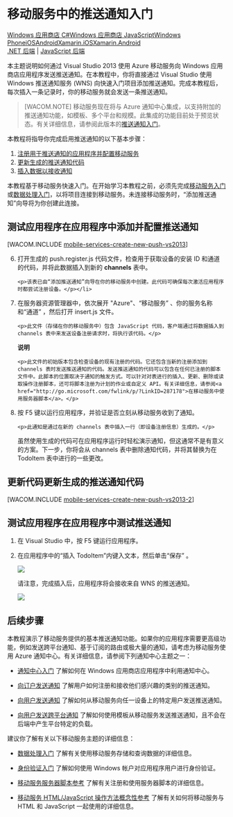 ﻿<properties linkid="develop-mobile-tutorials-get-started-with-push-js-vs2013" urlDisplayName="Get Started with Push (JS)" pageTitle="Get started with push notifications (Windows Store JavaScript) | Mobile Dev Center" metaKeywords="" description="Learn how to use Azure Mobile Services to send push notifications to your Windows Store JavaScript app." metaCanonical="/develop/mobile/tutorials/get-started-with-push-dotnet/" services="" documentationCenter="Mobile" title="Get started with push notifications in Mobile Services" authors="glenga" solutions="" manager="" editor="" />
<tags ms.service=""
    ms.date="11/22/2014"
    wacn.date="04/11/2015"
    />

# 移动服务中的推送通知入门

<div class="dev-center-tutorial-selector sublanding"><a href="/zh-cn/documentation/articles/mobile-services-windows-store-dotnet-get-started-push" title="Windows Store C#">Windows 应用商店 C#</a><a href="/zh-cn/documentation/articles/mobile-services-windows-store-javascript-get-started-push" title="Windows Store JavaScript" class="current">Windows 应用商店 JavaScript</a><a href="/zh-cn/documentation/articles/mobile-services-windows-phone-get-started-push" title="Windows Phone">Windows Phone</a><a href="/zh-cn/documentation/articles/mobile-services-ios-get-started-push" title="iOS">iOS</a><a href="/zh-cn/documentation/articles/mobile-services-android-get-started-push" title="Android">Android</a><a href="/zh-cn/documentation/articles/partner-xamarin-mobile-services-ios-get-started-push" title="Xamarin.iOS">Xamarin.iOS</a><a href="/zh-cn/documentation/articles/partner-xamarin-mobile-services-android-get-started-push" title="Xamarin.Android">Xamarin.Android</a></div>

<div class="dev-center-tutorial-subselector"><a href="/zh-cn/documentation/articles/mobile-services-dotnet-backend-windows-store-javascript-get-started-push/" title=".NET backend">.NET 后端</a> |  <a href="/zh-cn/documentation/articles/mobile-services-windows-store-javascript-get-started-push/"  title="JavaScript backend" class="current">JavaScript 后端</a></div>

本主题说明如何通过 Visual Studio 2013 使用 Azure 移动服务向 Windows 应用商店应用程序发送推送通知。在本教程中，你将直接通过 Visual Studio 使用 Windows 推送通知服务 (WNS) 向快速入门项目添加推送通知。完成本教程后，每次插入一条记录时，你的移动服务就会发送一条推送通知。

> [WACOM.NOTE] 移动服务现在将与 Azure 通知中心集成，以支持附加的推送通知功能，如模板、多个平台和规模。此集成的功能目前处于预览状态。有关详细信息，请参阅此版本的[推送通知入门][]。

本教程将指导你完成启用推送通知的以下基本步骤：

1.  [注册用于推送通知的应用程序并配置移动服务][]
2.  [更新生成的推送通知代码][]
3.  [插入数据以接收通知][]

本教程基于移动服务快速入门。在开始学习本教程之前，必须先完成[移动服务入门][]或[数据处理入门][]，以将项目连接到移动服务。未连接移动服务时，“添加推送通知”向导将为你创建此连接。

<a name="register"></a>
## 测试应用程序在应用程序中添加并配置推送通知

[WACOM.INCLUDE [mobile-services-create-new-push-vs2013](../includes/mobile-services-create-new-push-vs2013.md)]

<ol start="6">
<li><p>打开生成的 push.register.js 代码文件，检查用于获取设备的安装 ID 和通道的代码，并将此数据插入到新的 <b>channels</b> 表中。</p>

    <p>该表已由“添加推送通知”向导在你的移动服务中创建。此代码可确保每次激活应用程序时都尝试注册设备。</p></li>

<li><p>在服务器资源管理器中，依次展开 "Azure"、“移动服务” 、你的服务名称和“通道” ，然后打开 insert.js 文件。</p>

    <p>此文件（存储在你的移动服务中）包含 JavaScript 代码，客户端通过将数据插入到 channels 表中来发送设备注册请求时，将执行该代码。</p>

<div class="dev-callout"><b>说明</b>

    <p>此文件的初始版本包含检查设备的现有注册的代码。它还包含当新的注册添加到 channels 表时发送推送通知的代码。发送推送通知的代码可以包含在任何已注册的脚本文件中。此脚本的位置取决于通知的触发方式。可以针对对表进行的插入、更新、删除或读取操作注册脚本，还可将脚本注册为计划的作业或自定义 API。有关详细信息，请参阅<a href="http://go.microsoft.com/fwlink/p/?LinkID=287178">在移动服务中使用服务器脚本</a>。</p>
</div>
</li>

<li><p>按 F5 键以运行应用程序，并验证是否立刻从移动服务收到了通知。</p>

    <p>此通知是通过在新的 channels 表中插入一行（即设备注册信息）生成的。</p>

<p>虽然使用生成的代码可在应用程序运行时轻松演示通知，但这通常不是有意义的方案。下一步，你将会从 channels 表中删除通知代码，并将其替换为在 TodoItem 表中进行的一些更改。</p>
</li>
</ol>

<a name="update-scripts"></a>
## 更新代码更新生成的推送通知代码

[WACOM.INCLUDE [mobile-services-create-new-push-vs2013-2](../includes/mobile-services-create-new-push-vs2013-2.md)]

<a name="test"></a>
## 测试应用程序在应用程序中测试推送通知

1.  在 Visual Studio 中，按 F5 键运行应用程序。

2.  在应用程序中的“插入 TodoItem”内键入文本，然后单击“保存” 。

    ![][0]

    请注意，完成插入后，应用程序将会接收来自 WNS 的推送通知。

    ![][1]

<a name="next-steps"> </a>
## 后续步骤

本教程演示了移动服务提供的基本推送通知功能。如果你的应用程序需要更高级功能，例如发送跨平台通知、基于订阅的路由或极大量的通知，请考虑为移动服务使用 Azure 通知中心。有关详细信息，请参阅下列通知中心主题之一：

-   [通知中心入门][]
    了解如何在 Windows 应用商店应用程序中利用通知中心。

-   [向订户发送通知][]
    了解用户如何注册和接收他们感兴趣的类别的推送通知。

-   [向用户发送通知][]
    了解如何从移动服务向任一设备上的特定用户发送推送通知。

-   [向用户发送跨平台通知][]
    了解如何使用模板从移动服务发送推送通知，且不会在后端中产生平台特定的负载。

建议你了解有关以下移动服务主题的详细信息：

-   [数据处理入门][]
    了解有关使用移动服务存储和查询数据的详细信息。

-   [身份验证入门][]
    了解如何使用 Windows 帐户对应用程序用户进行身份验证。

-   [移动服务服务器脚本参考][]
    了解有关注册和使用服务器脚本的详细信息。

-   [移动服务 HTML/JavaScript 操作方法概念性参考][]
    了解有关如何将移动服务与 HTML 和 JavaScript 一起使用的详细信息。

  [Windows 应用商店 C#]: /zh-cn/documentation/articles/mobile-services-windows-store-dotnet-get-started-push "Windows 应用商店 C#"
  [Windows 应用商店 JavaScript]: /zh-cn/documentation/articles/mobile-services-windows-store-javascript-get-started-push "Windows 应用商店 JavaScript"
  [Windows Phone]: /zh-cn/documentation/articles/mobile-services-windows-phone-get-started-push "Windows Phone"
  [iOS]: /zh-cn/documentation/articles/mobile-services-ios-get-started-push "iOS"
  [Android]: /zh-cn/documentation/articles/mobile-services-android-get-started-push "Android"
  [Xamarin.iOS]: /zh-cn/documentation/articles/partner-xamarin-mobile-services-ios-get-started-push "Xamarin.iOS"
  [Xamarin.Android]: /zh-cn/documentation/articles/partner-xamarin-mobile-services-android-get-started-push "Xamarin.Android"
  [.NET 后端]: /zh-cn/documentation/articles/mobile-services-dotnet-backend-windows-store-javascript-get-started-push/ ".NET 后端"
  [JavaScript 后端]: /zh-cn/documentation/articles/mobile-services-windows-store-javascript-get-started-push/ "JavaScript 后端"
  [推送通知入门]: /zh-cn/documentation/articles/mobile-services-javascript-backend-windows-store-javascript-get-started-push/
  [注册用于推送通知的应用程序并配置移动服务]: #register
  [更新生成的推送通知代码]: #update-scripts
  [插入数据以接收通知]: #test
  [移动服务入门]: /develop/mobile/tutorials/get-started/
  [数据处理入门]: /develop/mobile/tutorials/get-started-with-data-js/
  [mobile-services-create-new-push-vs2013]: ../includes/mobile-services-create-new-push-vs2013.md
  [在移动服务中使用服务器脚本]: http://go.microsoft.com/fwlink/p/?LinkID=287178
  [mobile-services-create-new-push-vs2013-2]: ../includes/mobile-services-create-new-push-vs2013-2.md
  [0]: ./media/mobile-services-windows-store-javascript-get-started-push/mobile-quickstart-push1.png
  [1]: ./media/mobile-services-windows-store-javascript-get-started-push/mobile-quickstart-push2.png
  [通知中心入门]: /documentation/articles/notification-hubs-windows-store-dotnet-get-started/
  [向订户发送通知]: /documentation/articles/notification-hubs-windows-store-dotnet-send-breaking-news/
  [向用户发送通知]: /documentation/articles/mobile-services-dotnet-backend-windows-store-dotnet-push-notifications-app-users/
  [向用户发送跨平台通知]: /documentation/articles/mobile-services-javascript-backend-windows-store-dotnet-push-notifications-app-users/
  [身份验证入门]: /develop/mobile/tutorials/get-started-with-users-js
  [移动服务服务器脚本参考]: /develop/mobile/how-to-guides/work-with-server-scripts/
  [移动服务 HTML/JavaScript 操作方法概念性参考]: /develop/mobile/how-to-guides/work-with-html-js-client/
